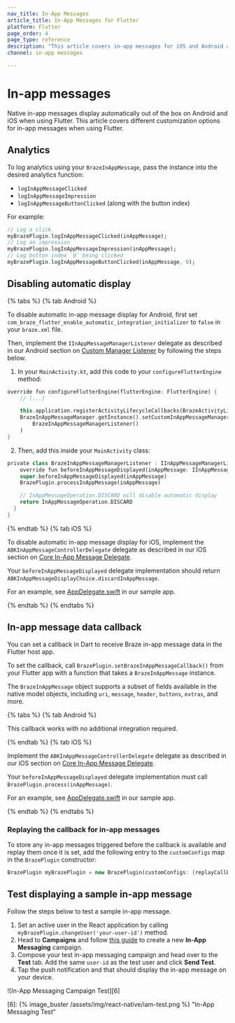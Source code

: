 ```yaml
---
nav_title: In-App Messages
article_title: In-App Messages for Flutter
platform: Flutter
page_order: 4
page_type: reference
description: "This article covers in-app messages for iOS and Android apps using Flutter, including customizing and logging analytics."
channel: in-app messages

---
```


# In-app messages

Native in-app messages display automatically out of the box on Android and iOS when using Flutter. This article covers different customization options for in-app messages when using Flutter.

## Analytics

To log analytics using your `BrazeInAppMessage`, pass the instance into the desired analytics function:
- `logInAppMessageClicked`
- `logInAppMessageImpression`
- `logInAppMessageButtonClicked` (along with the button index)

For example:
```dart
// Log a click
myBrazePlugin.logInAppMessageClicked(inAppMessage);
// Log an impression
myBrazePlugin.logInAppMessageImpression(inAppMessage);
// Log button index `0` being clicked
myBrazePlugin.logInAppMessageButtonClicked(inAppMessage, 0);
```

## Disabling automatic display

{% tabs %}
{% tab Android %}

To disable automatic in-app message display for Android, first set `com_braze_flutter_enable_automatic_integration_initializer` to `false` in your `braze.xml` file.

Then, implement the `IInAppMessageManagerListener` delegate as described in our Android section on [Custom Manager Listener]({{site.baseurl}}/developer_guide/platform_integration_guides/android/in-app_messaging/customization/#custom-manager-listener) by following the steps below.

1. In your `MainActivity.kt`, add this code to your `configureFlutterEngine` method:
```dart
override fun configureFlutterEngine(flutterEngine: FlutterEngine) {
	// [...]

	this.application.registerActivityLifecycleCallbacks(BrazeActivityLifecycleCallbackListener())
	BrazeInAppMessageManager.getInstance().setCustomInAppMessageManagerListener(
	    BrazeInAppMessageManagerListener()
	)
}
```

2. Then, add this inside your `MainActivity` class:
```dart
private class BrazeInAppMessageManagerListener : IInAppMessageManagerListener {
	override fun beforeInAppMessageDisplayed(inAppMessage: IInAppMessage): InAppMessageOperation {
    super.beforeInAppMessageDisplayed(inAppMessage)
    BrazePlugin.processInAppMessage(inAppMessage)

    // InAppMessageOperation.DISCARD will disable automatic display
    return InAppMessageOperation.DISCARD
  }
}
```

{% endtab %}
{% tab iOS %}

To disable automatic in-app message display for iOS, implement the `ABKInAppMessageControllerDelegate` delegate as described in our iOS section on [Core In-App Message Delegate]({{site.baseurl}}/developer_guide/platform_integration_guides/ios/in-app_messaging/customization/#core-in-app-message-controller-delegate).

Your `beforeInAppMessageDisplayed` delegate implementation should return `ABKInAppMessageDisplayChoice.discardInAppMessage`.

For an example, see [AppDelegate.swift](https://github.com/braze-inc/braze-flutter-sdk/blob/master/example/ios/Runner/AppDelegate.swift) in our sample app.

{% endtab %}
{% endtabs %}

## In-app message data callback

You can set a callback in Dart to receive Braze in-app message data in the Flutter host app.

To set the callback, call `BrazePlugin.setBrazeInAppMessageCallback()` from your Flutter app with a function that takes a `BrazeInAppMessage` instance.

The `BrazeInAppMessage` object supports a subset of fields available in the native model objects, including `uri`, `message`, `header`, `buttons`, `extras`, and more.

{% tabs %}
{% tab Android %}

This callback works with no additional integration required.

{% endtab %}
{% tab iOS %}

Implement the `ABKInAppMessageControllerDelegate` delegate as described in our iOS section on [Core In-App Message Delegate]({{site.baseurl}}/developer_guide/platform_integration_guides/ios/in-app_messaging/customization/#core-in-app-message-controller-delegate).

Your `beforeInAppMessageDisplayed` delegate implementation must call `BrazePlugin.process(inAppMessage)`.

For an example, see [AppDelegate.swift](https://github.com/braze-inc/braze-flutter-sdk/blob/master/example/ios/Runner/AppDelegate.swift) in our sample app.

{% endtab %}
{% endtabs %}

### Replaying the callback for in-app messages

To store any in-app messages triggered before the callback is available and replay them once it is set, add the following entry to the `customConfigs` map in the `BrazePlugin` constructor:
```dart
BrazePlugin myBrazePlugin = new BrazePlugin(customConfigs: {replayCallbacksConfigKey: true});
```

## Test displaying a sample in-app message

Follow the steps below to test a sample in-app message.

1. Set an active user in the React application by calling `myBrazePlugin.changeUser('your-user-id')` method.
2. Head to **Campaigns** and follow [this guide][5] to create a new **In-App Messaging** campaign.
3. Compose your test in-app messaging campaign and head over to the **Test** tab. Add the same `user-id` as the test user and click **Send Test**.
4. Tap the push notification and that should display the in-app message on your device.

![In-App Messaging Campaign Test][6]

[5]: {{site.baseurl}}/user_guide/message_building_by_channel/in-app_messages/create/
[6]: {% image_buster /assets/img/react-native/iam-test.png %} "In-App Messaging Test"
